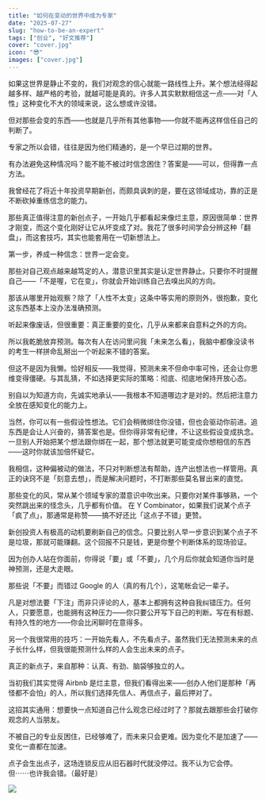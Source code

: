 ```yaml
---
title: "如何在变动的世界中成为专家"
date: "2025-07-27"
slug: "how-to-be-an-expert"
tags: ["创业", "好文推荐"]
cover: "cover.jpg"
icon: "😎"
images: ["cover.jpg"]
---
```

如果这世界是静止不变的，我们对观念的信心就能一路线性上升。某个想法经得起越多样、越严格的考验，就越可能是真的。许多人其实默默相信这一点——对「人性」这种变化不大的领域来说，这么想或许没错。



但对那些会变的东西——也就是几乎所有其他事物——你就不能再这样信任自己的判断了。



专家之所以会错，往往是因为他们精通的，是一个早已过期的世界。



有办法避免这种情况吗？能不能不被过时信念困住？答案是——可以，但得靠一点方法。



我曾经花了将近十年投资早期新创，而颇具讽刺的是，要在这领域成功，靠的正是不断砍掉重练信念的能力。



那些真正值得注意的新创点子，一开始几乎都看起来像烂主意，原因很简单：世界才刚变，而这个变化刚好让它从坏变成了对。我花了很多时间学会分辨这种「翻盘」，而这套技巧，其实也能套用在一切新想法上。



第一步，养成一种信念：世界一定会变。



那些对自己观点越来越笃定的人，潜意识里其实是认定世界静止。只要你不时提醒自己——「不是喔，它在变」，你就会开始训练自己去嗅出风的方向。



那该从哪里开始观察？除了「人性不太变」这条中等实用的原则外，很抱歉，变化这东西基本上没办法准确预测。



听起来像废话，但很重要：真正重要的变化，几乎从来都来自意料之外的方向。



所以我乾脆放弃预测。每次有人在访问里问我「未来怎么看」，我脑中都像没读书的考生一样拼命乱掰出一个听起来不错的答案。



但这不是因为我懒。恰好相反——我觉得，预测未来不但命中率可怜，还会让你思维变得僵硬。与其乱猜，不如选择更实际的策略：彻底、彻底地保持开放心态。



别自以为知道方向，先诚实地承认——我根本不知道哪边才是对的。然后把注意力全放在感知变化的能力上。



当然，你可以有一些假设性想法。它们会稍微绑住你没错，但也会驱动你前进。追东西是会让人兴奋的，猜答案也是。但你得非常有纪律，不让这些假设变成执念。
一旦别人开始把某个想法跟你绑在一起，那个想法就更可能变成你想相信的东西——这时你就该加倍怀疑它。



我相信，这种偏被动的做法，不只对判断想法有帮助，连产出想法也一样管用。真正的诀窍不是「刻意去想」，而是解决问题时，不打断那些莫名冒出来的直觉。



那些变化的风，常从某个领域专家的潜意识中吹出来。只要你对某件事够熟，一个突然跳出来的怪念头，几乎都有价值。
在 Y Combinator，如果我们说某个点子「疯了点」，那通常是称赞——搞不好还比「这点子不错」更赞。



新创投资人有极高的动机要刷新自己的信念。只要比别人早一步意识到某个点子不是垃圾，那就可能赚翻。这个回报不只是钱，更是你整个判断体系的现场验证。



因为创办人站在你面前，你得说「要」或「不要」，几个月后你就会知道你当时是神预测，还是大走眼。



那些说「不要」而错过 Google 的人（真的有几个），这笔帐会记一辈子。



凡是对想法要「下注」而非只评论的人，基本上都拥有这种自我纠错压力。任何人，只要愿意，也能拥有这种压力——你只要公开写下自己的判断。写在有标题、有持久性的地方——你会比闲聊时在意得多。



另一个我很常用的技巧：一开始先看人，不先看点子。虽然我们无法预测未来的点子长什么样，但我很能预测什么样的人会生出未来的点子。



真正的新点子，来自那种：认真、有劲、脑袋够独立的人。



当初我们其实觉得 Airbnb 是烂主意，但我们看得出来——创办人他们是那种「再怪都不会怕」的人，所以我们选择先信人、再信点子，最后押对了。



这招其实通用：想要快一点知道自己什么观念已经过时了？那就去跟那些会打破你观念的人当朋友。



不被自己的专业反困住，已经够难了，而未来只会更难。因为变化不是加速了——变化一直都在加速。



点子会生出点子，这场连锁反应从旧石器时代就没停过。我不认为它会停。
但⋯⋯也许我会错。（最好是）




![](https://prod-files-secure.s3.us-west-2.amazonaws.com/112d0858-5090-4d34-a606-b75eb8d65fd2/46476355-9cf3-4e99-9b7a-3531bc426380/1000202064.png?X-Amz-Algorithm=AWS4-HMAC-SHA256&X-Amz-Content-Sha256=UNSIGNED-PAYLOAD&X-Amz-Credential=ASIAZI2LB4666WQ77NHL%2F20250909%2Fus-west-2%2Fs3%2Faws4_request&X-Amz-Date=20250909T221110Z&X-Amz-Expires=3600&X-Amz-Security-Token=IQoJb3JpZ2luX2VjEHYaCXVzLXdlc3QtMiJIMEYCIQDGF65L1Jt3wnFAkCW%2BnsyqmRcba5t6Tve68ABnX1NmaAIhAK5P3bQnKEY4dAcdwZZJyEmunfvnLUpT8ZRLsncVWbhGKogECN%2F%2F%2F%2F%2F%2F%2F%2F%2F%2F%2FwEQABoMNjM3NDIzMTgzODA1IgyjE%2FVJtyU5j26F3N8q3AMH8KCqolfNP%2F%2FpU8JkcLHSNLjGxfEpxhTeg9PJJ0QRrjJAGCgL2UJ3bzLtVqJ0QoMLZql6fI2KNJelogCsrQwRdgap%2FqV%2BK524GbEMyojr7k%2BVsWTOP2YHbYv9TBvLrYjyySihZlB8vaLehJoA%2BYHO4Eiv%2B%2BpShLhAHFf%2BxQVaYT3sP39O3jRKNPZolFHKlrbFft6ly4VzJ6frdCqlq9Z9grjtlAq%2BvMreySRudnLagJpVn9ojLG7SsegA2fizgkkP2kjNwRkUJrfwy27r%2FnQ0u6Vv6BjxcMpsCjJBbExVrQTa8vdh4hDvS8ARAmEbHANfZp31aqM5Ob1OhJSxGY3OKJ0jAELoxbu3rq7HvrhbSTRtoXCK7JKCNTuQa9H0gj8GdgbJqhkQOnB4BTMG5DgxjZb7ru0rMD0fuT06FLKyZ8GJEaUJO%2Fifg7PiIuN2rjbGbUMB5A5F3KGAnc5bBSSK6ARuYFab1Q43iQ9anFthDmRUCjXsVxRo1%2Bj2lWwdVKs0JqhIyMniVZeMIt1fGSpnNwqnGHrghW7h3nUiukJdEVUQTn%2FrRTrhhS1rzBwKBWkT0KfFEfipfg1Q9bD3TQ8YHcZK7uKRjl1T3MSec3i0xT2IvBAWyT0PEIJgGzCZwYLGBjqkAdu1DLIVH1B1qdAnGuESzeCYyRgjuxQoAwh1zwQfGHdJctRHqw34S1vpzuDEvpnKLnr9Z8sa9Jb9ud%2FVdkWIaavsNJkUdV7uIftVOZG4WMaCGNfYsfkmisDDLy%2BbRHLE5Dtlsbp9z4HzOclCWfsfUzfHpuNw6Z%2B%2BXLj1cqBYjfsMGDpJ151ztmlfy4DP1b4lQTuRqj1SChsXoZDTYtRBsSsQU29P&X-Amz-Signature=7b4437488c5b405a8c3d520e3ada306b78eeb87c5f29a10ea7dda2d77ddd87cd&X-Amz-SignedHeaders=host&x-amz-checksum-mode=ENABLED&x-id=GetObject)

